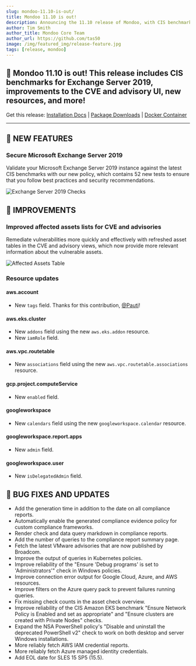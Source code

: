 ```yaml
---
slug: mondoo-11.10-is-out/
title: Mondoo 11.10 is out!
description: Announcing the 11.10 release of Mondoo, with CIS benchmarks for Exchange Server 2019, improvements to the CVE and advisory UI, new resources, and more!
author: Tim Smith
author_title: Mondoo Core Team
author_url: https://github.com/tas50
image: /img/featured_img/release-feature.jpg
tags: [release, mondoo]
---
```


## 🥳 Mondoo 11.10 is out! This release includes CIS benchmarks for Exchange Server 2019, improvements to the CVE and advisory UI, new resources, and more!

Get this release: [Installation Docs](https://mondoo.com/docs/cnspec/) | [Package Downloads](https://releases.mondoo.com/cnspec/) | [Docker Container](https://hub.docker.com/r/mondoo/cnspec)

---

## 🎉 NEW FEATURES

### Secure Microsoft Exchange Server 2019

Validate your Microsoft Exchange Server 2019 instance against the latest CIS benchmarks with our new policy, which contains 52 new tests to ensure that you follow best practices and security recommendations.

![Exchange Server 2019 Checks](/img/releases/2024-06-25-mondoo-11.10-is-out/exchange.png)

## 🧹 IMPROVEMENTS

### Improved affected assets lists for CVE and advisories

Remediate vulnerabilities more quickly and effectively with refreshed asset tables in the CVE and advisory views, which now provide more relevant information about the vulnerable assets.

![Affected Assets Table](/img/releases/2024-06-25-mondoo-11.10-is-out/affected-assets-table.png)

### Resource updates

#### aws.account

- New `tags` field. Thanks for this contribution, [@Pauti](https://github.com/pauti)!

#### aws.eks.cluster

- New `addons` field using the new `aws.eks.addon` resource.
- New `iamRole` field.

#### aws.vpc.routetable

- New `associations` field using the new `aws.vpc.routetable.associations` resource.

#### gcp.project.computeService

- New `enabled` field.

#### googleworkspace

- New `calendars` field using the new `googleworkspace.calendar` resource.

#### googleworkspace.report.apps

- New `admin` field.

#### googleworkspace.user

- New `isDelegatedAdmin` field.

## 🐛 BUG FIXES AND UPDATES

- Add the generation time in addition to the date on all compliance reports.
- Automatically enable the generated compliance evidence policy for custom compliance frameworks.
- Render check and data query markdown in compliance reports.
- Add the number of queries to the compliance report summary page.
- Fetch the latest VMware advisories that are now published by Broadcom.
- Improve the output of queries in Kubernetes policies.
- Improve reliability of the "Ensure 'Debug programs' is set to 'Administrators'" check in Windows policies.
- Improve connection error output for Google Cloud, Azure, and AWS resources.
- Improve filters on the Azure query pack to prevent failures running queries.
- Fix missing check counts in the asset check overview.
- Improve reliability of the CIS Amazon EKS benchmark "Ensure Network Policy is Enabled and set as appropriate" and "Ensure clusters are created with Private Nodes" checks.
- Expand the NSA PowerShell policy's "Disable and uninstall the deprecated PowerShell v2" check to work on both desktop and server Windows installations.
- More reliably fetch AWS IAM credential reports.
- More reliably fetch Azure managed identity credentials.
- Add EOL date for SLES 15 SP5 (15.5).
